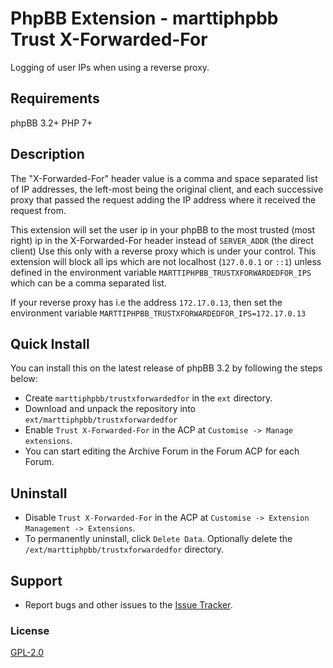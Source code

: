 # PhpBB Extension - marttiphpbb Trust X-Forwarded-For

Logging of user IPs when using a reverse proxy.

## Requirements

phpBB 3.2+ PHP 7+

## Description

The "X-Forwarded-For" header value is a comma and space separated list of IP addresses, the left-most being the original client, and each successive proxy that passed the request adding the IP address where it received the request from.

This extension will set the user ip in your phpBB to the most trusted (most right) ip
in the X-Forwarded-For header instead of `SERVER_ADDR` (the direct client)
Use this only with a reverse proxy which is under your control.
This extension will block all ips which are not localhost (`127.0.0.1` or `::1`) unless
defined in the environment variable `MARTTIPHPBB_TRUSTXFORWARDEDFOR_IPS` which can be a comma separated list.

If your reverse proxy has i.e the address `172.17.0.13`, then set the environment variable
`MARTTIPHPBB_TRUSTXFORWARDEDFOR_IPS=172.17.0.13`

## Quick Install

You can install this on the latest release of phpBB 3.2 by following the steps below:

* Create `marttiphpbb/trustxforwardedfor` in the `ext` directory.
* Download and unpack the repository into `ext/marttiphpbb/trustxforwardedfor`
* Enable `Trust X-Forwarded-For` in the ACP at `Customise -> Manage extensions`.
* You can start editing the Archive Forum in the Forum ACP for each Forum.

## Uninstall

* Disable `Trust X-Forwarded-For` in the ACP at `Customise -> Extension Management -> Extensions`.
* To permanently uninstall, click `Delete Data`. Optionally delete the `/ext/marttiphpbb/trustxforwardedfor` directory.

## Support

* Report bugs and other issues to the [Issue Tracker](https://github.com/marttiphpbb/phpbb-ext-trustxforwardedfor/issues).

### License

[GPL-2.0](license.txt)
